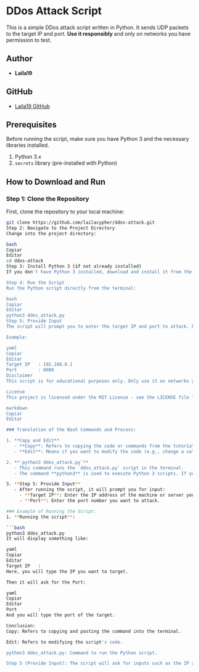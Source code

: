 # DDos Attack Script

This is a simple DDos attack script written in Python. It sends UDP packets to the target IP and port. **Use it responsibly** and only on networks you have permission to test.

## Author
- **Laila19**

## GitHub
- [Laila19 GitHub](https://github.com/lailacypher)

## Prerequisites

Before running the script, make sure you have Python 3 and the necessary libraries installed.

1. Python 3.x
2. `secrets` library (pre-installed with Python)

## How to Download and Run

### Step 1: Clone the Repository

First, clone the repository to your local machine:

```bash
git clone https://github.com/lailacypher/ddos-attack.git
Step 2: Navigate to the Project Directory
Change into the project directory:

bash
Copiar
Editar
cd ddos-attack
Step 3: Install Python 3 (if not already installed)
If you don't have Python 3 installed, download and install it from the official Python website: https://www.python.org/downloads/

Step 4: Run the Script
Run the Python script directly from the terminal:

bash
Copiar
Editar
python3 ddos_attack.py
Step 5: Provide Input
The script will prompt you to enter the target IP and port to attack. Provide the necessary details when prompted.

Example:

yaml
Copiar
Editar
Target IP   : 192.168.0.1
Port        : 8080
Disclaimer
This script is for educational purposes only. Only use it on networks you own or have explicit permission to test. Unauthorized use of this script on third-party networks is illegal and unethical.

License
This project is licensed under the MIT License - see the LICENSE file for details.

markdown
Copiar
Editar

### Translation of the Bash Commands and Process:

1. **Copy and Edit**
   - **Copy**: Refers to copying the code or commands from the tutorial to the terminal.
   - **Edit**: Means if you want to modify the code (e.g., change a value or behavior), you can open the file `ddos_attack.py` in a text editor (e.g., VSCode, Sublime Text, or Notepad) and make the necessary changes.

2. **`python3 ddos_attack.py`**
   - This command runs the `ddos_attack.py` script in the terminal.
   - The command **python3** is used to execute Python 3 scripts. If you're on Linux or macOS and have Python 3 installed, just type `python3 ddos_attack.py` in the terminal to run the script.

3. **Step 5: Provide Input**
   - After running the script, it will prompt you for input:
     - **Target IP**: Enter the IP address of the machine or server you want to attack.
     - **Port**: Enter the port number you want to attack.

### Example of Running the Script:
1. **Running the script**:

```bash
python3 ddos_attack.py
It will display something like:

yaml
Copiar
Editar
Target IP   : 
Here, you will type the IP you want to target.

Then it will ask for the Port:

yaml
Copiar
Editar
Port        : 
And you will type the port of the target.

Conclusion:
Copy: Refers to copying and pasting the command into the terminal.

Edit: Refers to modifying the script's code.

python3 ddos_attack.py: Command to run the Python script.

Step 5 (Provide Input): The script will ask for inputs such as the IP and port of the target.
